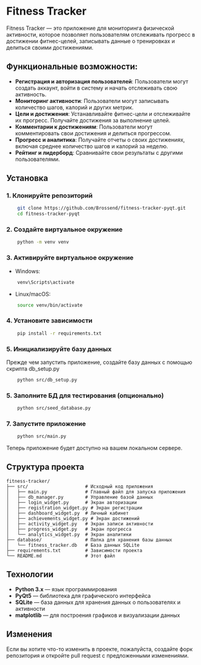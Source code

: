 # Fitness Tracker

Fitness Tracker — это приложение для мониторинга физической активности, которое позволяет пользователям отслеживать прогресс в достижении фитнес-целей, записывать данные о тренировках и делиться своими достижениями.

## Функциональные возможности:

- **Регистрация и авторизация пользователей**: Пользователи могут создать аккаунт, войти в систему и начать отслеживать свою активность.
- **Мониторинг активности**: Пользователи могут записывать количество шагов, калорий и других метрик.
- **Цели и достижения**: Устанавливайте фитнес-цели и отслеживайте их прогресс. Получайте достижения за выполнение целей.
- **Комментарии к достижениям**: Пользователи могут комментировать свои достижения и делиться прогрессом.
- **Прогресс и аналитика**: Получайте отчеты о своих достижениях, включая среднее количество шагов и калорий за неделю.
- **Рейтинг и лидерборд**: Сравнивайте свои результаты с другими пользователями.

## Установка

### 1. Клонируйте репозиторий

```bash
    git clone https://github.com/Brossend/fitness-tracker-pyqt.git
    cd fitness-tracker-pyqt
```
### 2. Создайте виртуальное окружение

```bash
    python -m venv venv
```

### 3. Активируйте виртуальное окружение

- Windows:

```bash
    venv\Scripts\activate
```

- Linux/macOS:

```bash
    source venv/bin/activate
```

### 4. Установите зависимости

```bash
    pip install -r requirements.txt
```

### 5. Инициализируйте базу данных

Прежде чем запустить приложение, создайте базу данных с помощью скрипта db_setup.py

```bash
    python src/db_setup.py
```

### 5. Заполните БД для тестирования (опционально)

```bash
    python src/seed_database.py
```

### 7. Запустите приложение

```bash
    python src/main.py
```
Теперь приложение будет доступно на вашем локальном сервере.

## Структура проекта

````
fitness-tracker/
├── src/                     # Исходный код приложения
│   ├── main.py              # Главный файл для запуска приложения
│   ├── db_manager.py        # Управление базой данных
│   ├── login_widget.py      # Экран авторизации
│   ├── registration_widget.py # Экран регистрации
│   ├── dashboard_widget.py  # Личный кабинет
│   ├── achievements_widget.py # Экран достижений
│   ├── activity_widget.py   # Экран записи активности
│   ├── progress_widget.py   # Экран прогресса
│   └── analytics_widget.py  # Экран аналитики
├── database/                # Папка для хранения базы данных
│   └── fitness_tracker.db   # База данных SQLite
├── requirements.txt         # Зависимости проекта
└── README.md                # Этот файл
````

## Технологии

- **Python 3.x** — язык программирования
- **PyQt5** — библиотека для графического интерфейса
- **SQLite** — база данных для хранения данных о пользователях и активности
- **matplotlib** — для построения графиков и визуализации данных

## Изменения

Если вы хотите что-то изменить в проекте, пожалуйста, создайте форк репозитория и откройте pull request с предложенными изменениями.